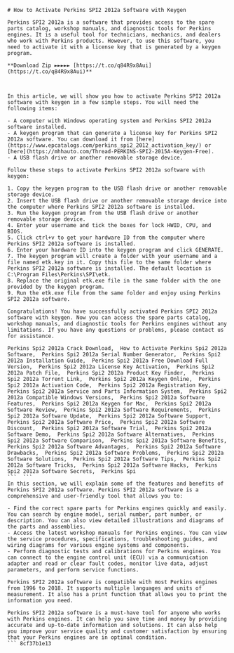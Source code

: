 
 ``` 
# How to Activate Perkins SPI2 2012a Software with Keygen
 
Perkins SPI2 2012a is a software that provides access to the spare parts catalog, workshop manuals, and diagnostic tools for Perkins engines. It is a useful tool for technicians, mechanics, and dealers who work with Perkins products. However, to use this software, you need to activate it with a license key that is generated by a keygen program.
 
**Download Zip ►►►►► [https://t.co/q84R9x8Aui](https://t.co/q84R9x8Aui)**


 
In this article, we will show you how to activate Perkins SPI2 2012a software with keygen in a few simple steps. You will need the following items:
 
- A computer with Windows operating system and Perkins SPI2 2012a software installed.
- A keygen program that can generate a license key for Perkins SPI2 2012a software. You can download it from [here](https://www.epcatalogs.com/perkins_spi2_2012_activation_key/) or [here](https://mhhauto.com/Thread-PERKINS-SPI2-2015A-Keygen-Free).
- A USB flash drive or another removable storage device.

Follow these steps to activate Perkins SPI2 2012a software with keygen:

1. Copy the keygen program to the USB flash drive or another removable storage device.
2. Insert the USB flash drive or another removable storage device into the computer where Perkins SPI2 2012a software is installed.
3. Run the keygen program from the USB flash drive or another removable storage device.
4. Enter your username and tick the boxes for lock HWID, CPU, and BIOS.
5. Click ctrl+v to get your hardware ID from the computer where Perkins SPI2 2012a software is installed.
6. Enter your hardware ID into the keygen program and click GENERATE.
7. The keygen program will create a folder with your username and a file named etk.key in it. Copy this file to the same folder where Perkins SPI2 2012a software is installed. The default location is C:\Program Files\Perkins\SPI\etk.
8. Replace the original etk.exe file in the same folder with the one provided by the keygen program.
9. Run the etk.exe file from the same folder and enjoy using Perkins SPI2 2012a software.

Congratulations! You have successfully activated Perkins SPI2 2012a software with keygen. Now you can access the spare parts catalog, workshop manuals, and diagnostic tools for Perkins engines without any limitations. If you have any questions or problems, please contact us for assistance.
 
Perkins Spi2 2012a Crack Download,  How to Activate Perkins Spi2 2012a Software,  Perkins Spi2 2012a Serial Number Generator,  Perkins Spi2 2012a Installation Guide,  Perkins Spi2 2012a Free Download Full Version,  Perkins Spi2 2012a License Key Activation,  Perkins Spi2 2012a Patch File,  Perkins Spi2 2012a Product Key Finder,  Perkins Spi2 2012a Torrent Link,  Perkins Spi2 2012a Keygen Online,  Perkins Spi2 2012a Activation Code,  Perkins Spi2 2012a Registration Key,  Perkins Spi2 2012a Service and Parts Information System,  Perkins Spi2 2012a Compatible Windows Versions,  Perkins Spi2 2012a Software Features,  Perkins Spi2 2012a Keygen for Mac,  Perkins Spi2 2012a Software Review,  Perkins Spi2 2012a Software Requirements,  Perkins Spi2 2012a Software Update,  Perkins Spi2 2012a Software Support,  Perkins Spi2 2012a Software Price,  Perkins Spi2 2012a Software Discount,  Perkins Spi2 2012a Software Trial,  Perkins Spi2 2012a Software Demo,  Perkins Spi2 2012a Software Alternatives,  Perkins Spi2 2012a Software Comparison,  Perkins Spi2 2012a Software Benefits,  Perkins Spi2 2012a Software Advantages,  Perkins Spi2 2012a Software Drawbacks,  Perkins Spi2 2012a Software Problems,  Perkins Spi2 2012a Software Solutions,  Perkins Spi2 2012a Software Tips,  Perkins Spi2 2012a Software Tricks,  Perkins Spi2 2012a Software Hacks,  Perkins Spi2 2012a Software Secrets,  Perkins Spi
 ```  ``` 
In this section, we will explain some of the features and benefits of Perkins SPI2 2012a software. Perkins SPI2 2012a software is a comprehensive and user-friendly tool that allows you to:

- Find the correct spare parts for Perkins engines quickly and easily. You can search by engine model, serial number, part number, or description. You can also view detailed illustrations and diagrams of the parts and assemblies.
- Access the latest workshop manuals for Perkins engines. You can view the service procedures, specifications, troubleshooting guides, and wiring diagrams for various engine systems and components.
- Perform diagnostic tests and calibrations for Perkins engines. You can connect to the engine control unit (ECU) via a communication adapter and read or clear fault codes, monitor live data, adjust parameters, and perform service functions.

Perkins SPI2 2012a software is compatible with most Perkins engines from 1996 to 2018. It supports multiple languages and units of measurement. It also has a print function that allows you to print the information you need.
 
Perkins SPI2 2012a software is a must-have tool for anyone who works with Perkins engines. It can help you save time and money by providing accurate and up-to-date information and solutions. It can also help you improve your service quality and customer satisfaction by ensuring that your Perkins engines are in optimal condition.
 ``` 8cf37b1e13
 
